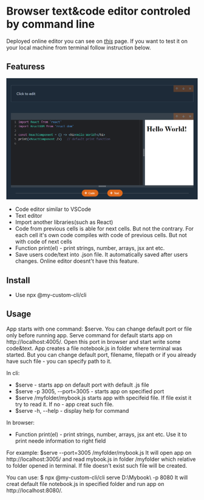 # Browser text&code editor controled by command line
Deployed online editor you can see on [_this_](https://github.com/GoodNightBuddy/editor) page.
If you want to test it on your local machine from terminal follow instruction below.

## Featuress

![Screenshot](./image.png)

- Code editor similar to VSCode
- Text editor
- Import another libraries(such as React)
- Code from previous cells is able for next cells. But not the contrary. For each cell it's own code compiles with code of previous cells. But not with code of next cells
- Function print(el) - print strings, number, arrays, jsx ant etc.
- Save users code/text into .json file. It automatically saved after users changes. Online editor doesnt't have this feature.

## Install

- Use npx @my-custom-cli/cli <command>

## Usage
App starts with one command: $serve. You can change default port or file only before running app.
Serve command for default starts app on http://localhost:4005/. Open this port in browser and start write some code&text.
App creates a file notebook.js in folder where terminal was started. But you can change default port, filename, filepath or if you already have such file - you can specify path to it.

In cli:
- $serve - starts app on default port with default .js file
- $serve -p 3005, --port=3005 - starts app on specified port
- $serve /myfolder/mybook.js starts app with specifeid file. If file exist it try to read it. If no - app creat such file.
- $serve -h, --help - display help for command

In browser:
- Function print(el) - print strings, number, arrays, jsx ant etc. Use it to print neede information to right field

For example:
$serve --port=3005 /myfolder/mybook.js
It will open app on http://localhost:3005/ and read  mybook.js in folder /myfolder which relative to folder opened in terminal. If file doesn't exist such file will be created.

You can use:
$ npx @my-custom-cli/cli serve D:\Mybook\ -p 8080
It will creat  default file notebook.js in specified folder and run app on http://localhost:8080/. 